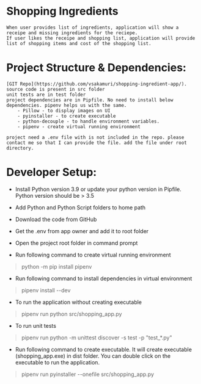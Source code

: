 # Shopping Ingredients 
    When user provides list of ingredients, application will show a receipe and missing ingredients for the reciepe. 
    If user likes the receipe and shopping list, application will provide list of shopping items and cost of the shopping list.

# Project Structure & Dependencies:
    [GIT Repo](https://github.com/vsakamuri/shopping-ingredient-app/).
    source code is present in src folder
    unit tests are in test folder
    project dependencies are in Pipfile. No need to install below dependencies. pipenv helps us with the same. 
        - Pillow - to display images on UI
        - pyinstaller - to create executable
        - python-decouple - to handle environment variables.
        - pipenv - create virtual running environment

    project need a .env file with is not included in the repo. please contact me so that I can provide the file. add the file under root directory.

# Developer Setup: 

* Install Python version 3.9 or update your python version in Pipfile. Python version should be > 3.5

* Add Python and Python Script folders to home path

* Download the code from GitHub

* Get the .env from app owner and add it to root folder

* Open the project root folder in command prompt 

* Run following command to create virtual running environment
>    python -m pip install pipenv

* Run following command to install dependencies in virtual environment
>    pipenv install --dev

* To run the application without creating executable 
>    pipenv run python src/shopping_app.py

* To run unit tests
>    pipenv run python -m unittest discover -s test -p "test_*.py"

* Run following command to create executable. It will create executable (shopping_app.exe) in dist folder. You can double click on the executable to run the application. 
>    pipenv run pyinstaller --onefile  src/shopping_app.py

 

